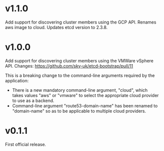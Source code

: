 # v1.1.0
Add support for discovering cluster members using the GCP API.
Renames aws image to cloud.
Updates etcd version to 2.3.8.

# v1.0.0

Add support for discovering cluster members using the VMWare vSphere API.
 Changes: https://github.com/sky-uk/etcd-bootstrap/pull/11

This is a breaking change to the command-line arguments required by the application:

* There is a new mandatory command-line argument, "cloud", which takes values "aws" or "vmware" to select the
  appropriate cloud provider to use as a backend.
* Command-line argument "route53-domain-name" has been renamed to "domain-name" so as to be applicable to multiple cloud
  providers.

# v0.1.1

First official release.